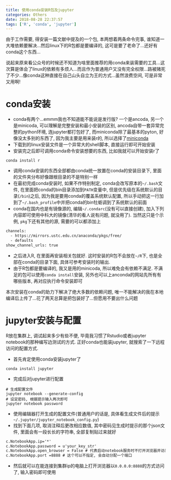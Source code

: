 ```yaml
---
title: 使用conda安装R包及jupyter
categories: Others
date: 2018-08-28 22:37:57
tags: ['R', 'conda', 'jupyter']
---
```


由于工作需要, 得安装一篇文献中提及的一个包, 本两想着两条命令完事, 谁知道一大堆依赖要解决...然后linux下的R包都是要编译的, 这可是要了老命了...还好有conda这个东西...

<!-- more -->

说起来原来看公众号的时候还不知道为啥里面推荐的用conda来装需要的工具...这次算是体会了linux的依赖有多烦人...而且作为普通用户又没有完全权限...路被赌死了不少...像conda这种直接在自己山头自立为王的方式...虽然浪费空间, 可是非常又用啊!

# conda安装

- conda有两个...emmm我也不知道能不能说是发行版? 一个是ancoda, 另一个是minicoda, 可以理解是完整安装和最小安装的区别, ancoda自带一套异常完整的python环境, 连jupyter都打包好了, 而miniconda除了最基本的pyton, 好像没太多别的东西了, 因为我主要是用来装r的, 所以选择了[miniconda](https://conda.io/miniconda.html)
- 下载到的linux安装文件是一个异常大的shell脚本, 直接运行即可开始安装
- 安装完之后即可调用conda命令安装想要的东西, 比如我就可以开始安装r了
```shell
conda install r
```

- 调用conda安装的东西全部都由conda统一放置在conda的安装目录下, 里面的文件夹分布好像跟根目录的不是特别一样
- 在最初完成conda安装时, 如果不作特别制定, conda会改写原本的`~/.bash`文件, 在里面把conda的bin目录添加到`PATH`变量中, 但是优先级在系统默认的目录(`/bin`)之后, 因为我是要用conda的覆盖系统默认配置, 所以手动把这一行加到了`~/.bash_profile`中并把conda的bin牡蛎调到了系统默认的前面
- conda在国内也是有镜像源的, 编辑`~/.condarc`(没有可以直接创建), 加入下列内容即可使用中科大的镜像(清华的看人说有问题, 就没用了). 当然这只是个示例, `pkg`下还有其他的源, 需要的可以都添加上
```txt
channels:
  - https://mirrors.ustc.edu.cn/anaconda/pkgs/free/
  - defaults
show_channel_urls: true
```

- 之后进入R, 在里面再安装相关包就好. 这时安装的R包不会放在`~/R`下, 也是全部在conda的目录下面, 具体可参考安装时的输出.
- 由于R包都是要编译的, 我又是用的minicoda, 所以难免会有依赖不满足. 不满足的包可以使用`conda install`安装, 另外也可以上anconda的网站先所有有哪些版本, 再对应执行命令安装即可

本次安装在conda的助力下解决了绝大多数的依赖问题, 唯一不能解决的我在本地编译后上传了...花了两天总算是把包装好了...但愿用不要出什么问题

# jupyter安装与配置

R放在集群上, 调试起来多少有些不便, 毕竟我习惯了Rstudio或者jupyter notebook的那种编写边测试的方式. 正好conda也能装jupyter, 就搜索了一下远程访问的配置方式.

- 首先肯定使用conda安装jupyter了
```shell
conda install jupyter
```

- 完成后对jupyter进行配置
```shell
# 生成配置文件
jupyter notebook --generate-config
# 设定密码, 根据提示输入两次即可
jupyter notebook password
```

- 使用编辑器打开生成的配置文件(普通用户的话是, 具体看生成文件后的提示`~/.jupyter/jupyter_notebook_config.py`)
- 找到下面几项, 取消注释后更改相应数值, 其中密码见生成时提示的那个json文件, 里面会有一段长长的字符串, 全部复制贴过来就好
```txt
c.NotebookApp.ip='*'
c.NotebookApp.password = u'your_key_str'
c.NotebookApp.open_browser = False # 代表启动notebook服务时不打开浏览器并访问
c.NotebookApp.port =8888 # 这个可以不指定, 会自动分配一个端口
```
- 然后就可以在能连接到集群ip的电脑上打开浏览器以`0.0.0.0:8888`的方式访问了, 输入密码即可使用